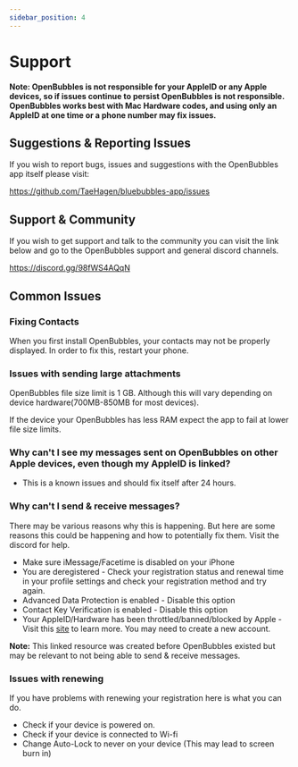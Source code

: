 ```yaml
---
sidebar_position: 4
---
```


# Support
**Note: OpenBubbles is not responsible for your AppleID or any Apple devices, so if issues continue to persist OpenBubbles is not responsible.
OpenBubbles works best with Mac Hardware codes, and using only an AppleID at one time or a phone number may fix issues.**
## Suggestions & Reporting Issues

If you wish to report bugs, issues and suggestions with the OpenBubbles app itself please visit:

https://github.com/TaeHagen/bluebubbles-app/issues

## Support & Community

If you wish to get support and talk to the community you can visit the link below and go to the OpenBubbles support and general discord channels.

https://discord.gg/98fWS4AQqN

## Common Issues

### Fixing Contacts
When you first install OpenBubbles, your contacts may not be properly displayed. In order to fix this, restart your phone.

### Issues with sending large attachments
OpenBubbles file size limit is 1 GB. Although this will vary depending on device hardware(700MB-850MB for most devices).

If the device your OpenBubbles has less RAM expect the app to fail at lower file size limits.


### Why can't I see my messages sent on OpenBubbles on other Apple devices, even though my AppleID is linked?

* This is a known issues and should fix itself after 24 hours.

### Why can't I send & receive messages?

There may be various reasons why this is happening. But here are some reasons this could be happening and how to potentially fix them. Visit the discord for help.

* Make sure iMessage/Facetime is disabled on your iPhone
* You are deregistered - Check your registration status and renewal time in your profile settings and check your registration method and try again.
* Advanced Data Protection is enabled - Disable this option
* Contact Key Verification is enabled - Disable this option
* Your AppleID/Hardware has been throttled/banned/blocked by Apple - Visit this [site](https://rentry.org/applebans) to learn more. You may need to create a new account.

**Note:** This linked resource was created before OpenBubbles existed but may be relevant to not being able to send & receive messages.

### Issues with renewing

If you have problems with renewing your registration here is what you can do.

* Check if your device is powered on.
* Check if your device is connected to Wi-fi
* Change Auto-Lock to never on your device (This may lead to screen burn in)

